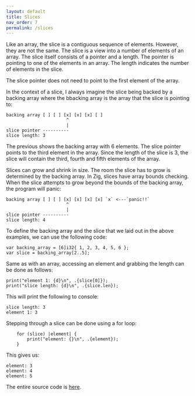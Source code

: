 ```yaml
---
layout: default
title: Slices
nav_order: 7
permalink: /slices
---
```



Like an array, the slice is a contiguous sequence of elements. However, they are not the same. The slice is a view into a number of elements of an array. The slice itself consists of a pointer and a length. The pointer is pointing to one of the elements in an array. The length indicates the number of elements in the slice.

The slice pointer does not need to point to the first element of the array. 

In the context of a slice, I always imagine the slice being backed by a backing array where the bbacking array is the array that the slice is pointing to:

```
backing array [ ] [ ] [x] [x] [x] [ ] 
                       ^
                       |
slice pointer ----------
slice length: 3    
```


The previous shows the backing array with 6 elements. The slice pointer points to the third element in the array. Since the length of the slice is 3, the slice will contain the third, fourth and fifth elements of the array.

Slices can grow and shrink in size. The room the slice has to grow is determined by the backing array. In Zig, slices have array bounds checking. When the slice attempts to grow beyond the bounds of the backing array, the program will panic:
```
backing array [ ] [ ] [x] [x] [x] [x] `x` <---`panic!!`
                       ^               
                       |
slice pointer ----------
slice length: 4 
```

To define the backing array and the slice that we laid out in the above examples, we can use the following code:

```zig
var backing_array = [6]i32{ 1, 2, 3, 4, 5, 6 };
var slice = backing_array[2..5];
```

Same as with an array, accessing an element and grabbing the length can be done as follows:

```zig
print("element 1: {d}\n", .{slice[0]});
print("slice length: {d}\n", .{slice.len});
```

This will print the following to console:

```
slice length: 3
element 1: 3
```

Stepping through a slice can be done using a for loop:

```zig
    for (slice) |element| {
        print("element: {}\n", .{element});
    }
```

This gives us:

```
element: 3
element: 4
element: 5
```

The entire source code is [here](https://github.com/saidvandeklundert/fortheloveofzig/blob/dev/src/slice.zig).